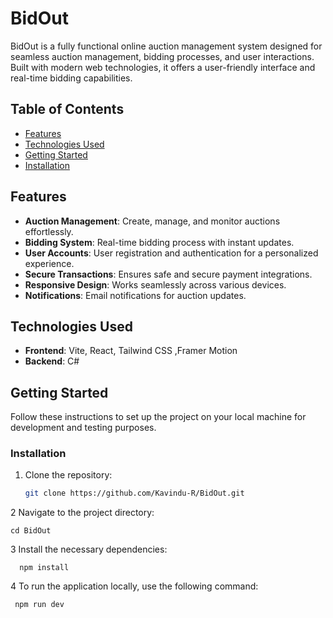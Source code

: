 # BidOut

BidOut is a fully functional online auction management system designed for seamless auction management, bidding processes, and user interactions. Built with modern web technologies, it offers a user-friendly interface and real-time bidding capabilities.

## Table of Contents

- [Features](#features)
- [Technologies Used](#technologies-used)
- [Getting Started](#getting-started)
- [Installation](#installation)

## Features

- **Auction Management**: Create, manage, and monitor auctions effortlessly.
- **Bidding System**: Real-time bidding process with instant updates.
- **User Accounts**: User registration and authentication for a personalized experience.
- **Secure Transactions**: Ensures safe and secure payment integrations.
- **Responsive Design**: Works seamlessly across various devices.
- **Notifications**: Email notifications for auction updates.

## Technologies Used

- **Frontend**: Vite, React, Tailwind CSS ,Framer Motion
- **Backend**: C#

## Getting Started

Follow these instructions to set up the project on your local machine for development and testing purposes.

### Installation

1. Clone the repository:
   ```bash
   git clone https://github.com/Kavindu-R/BidOut.git

  2 Navigate to the project directory:
  
    cd BidOut

  3 Install the necessary dependencies:

      npm install

  4 To run the application locally, use the following command:

     npm run dev


  
